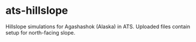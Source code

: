 # ats-hillslope

Hillslope simulations for Agashashok (Alaska) in ATS. Uploaded files contain setup for north-facing slope.
